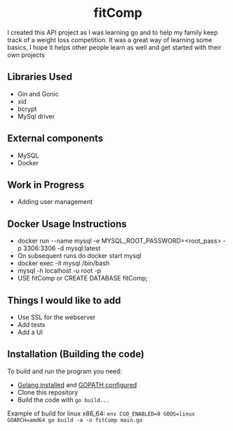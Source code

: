 <h1 align="center">
  fitComp
</h1>

I created this API project as I was learning go and to help my family keep track of a weight loss competition.
It was a great way of learning some basics, I hope it helps other people learn as well and get started with their own projects

## Libraries Used
- Gin and Gonic
- xid
- bcrypt
- MySql driver

## External components
- MySQL
- Docker

## Work in Progress
- Adding user management

## Docker Usage Instructions
* docker run --name mysql -e MYSQL_ROOT_PASSWORD=<root_pass> -p 3306:3306 -d mysql:latest
* On subsequent runs do docker start mysql
* docker exec -it mysql /bin/bash
* mysql -h localhost -u root -p
* USE fitComp or CREATE DATABASE fitComp;


## Things I would like to add
* Use SSL for the webserver
* Add tests
* Add a UI

## Installation (Building the code)

To build and run the program you need: 
* [Golang installed](https://golang.org/doc/install) and [GOPATH configured](https://golang.org/doc/gopath_code.html)
* Clone this repository
* Build the code with `go build...`

 Example of build for linux x86_64: `env CGO_ENABLED=0 GOOS=linux GOARCH=amd64 go build -a -o fitComp main.go`